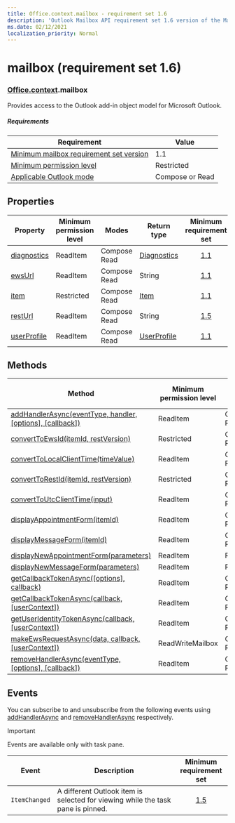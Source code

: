 ```yaml
---
title: Office.context.mailbox - requirement set 1.6
description: 'Outlook Mailbox API requirement set 1.6 version of the Mailbox object model.'
ms.date: 02/12/2021
localization_priority: Normal
---
```


# mailbox (requirement set 1.6)

### [Office](office.md)[.context](office.context.md).mailbox

Provides access to the Outlook add-in object model for Microsoft Outlook.

##### Requirements

|Requirement| Value|
|---|---|
|[Minimum mailbox requirement set version](../../requirement-sets/outlook-api-requirement-sets.md)| 1.1|
|[Minimum permission level](../../../outlook/understanding-outlook-add-in-permissions.md)| Restricted|
|[Applicable Outlook mode](../../../outlook/outlook-add-ins-overview.md#extension-points)| Compose or Read|

## Properties

| Property | Minimum<br>permission level | Modes | Return type | Minimum<br>requirement set |
|---|---|---|---|:---:|
| [diagnostics](/javascript/api/outlook/office.mailbox?view=outlook-js-1.6&preserve-view=true#diagnostics) | ReadItem | Compose<br>Read | [Diagnostics](/javascript/api/outlook/office.diagnostics?view=outlook-js-1.6&preserve-view=true) | [1.1](../requirement-set-1.1/outlook-requirement-set-1.1.md) |
| [ewsUrl](/javascript/api/outlook/office.mailbox?view=outlook-js-1.6&preserve-view=true#ewsurl) | ReadItem | Compose<br>Read | String | [1.1](../requirement-set-1.1/outlook-requirement-set-1.1.md) |
| [item](office.context.mailbox.item.md) | Restricted | Compose<br>Read | [Item](/javascript/api/outlook/office.item?view=outlook-js-1.6&preserve-view=true) | [1.1](../requirement-set-1.1/outlook-requirement-set-1.1.md) |
| [restUrl](/javascript/api/outlook/office.mailbox?view=outlook-js-1.6&preserve-view=true#resturl) | ReadItem | Compose<br>Read | String | [1.5](../requirement-set-1.5/outlook-requirement-set-1.5.md) |
| [userProfile](/javascript/api/outlook/office.mailbox?view=outlook-js-1.6&preserve-view=true#userprofile) | ReadItem | Compose<br>Read | [UserProfile](/javascript/api/outlook/office.userprofile?view=outlook-js-1.6&preserve-view=true) | [1.1](../requirement-set-1.1/outlook-requirement-set-1.1.md) |

## Methods

| Method | Minimum<br>permission level | Modes | Minimum<br>requirement set |
|---|---|---|:---:|
| [addHandlerAsync(eventType, handler, [options], [callback])](/javascript/api/outlook/office.mailbox?view=outlook-js-1.6&preserve-view=true#addhandlerasync-eventtype--handler--options--callback-) | ReadItem | Compose<br>Read | [1.5](../requirement-set-1.5/outlook-requirement-set-1.5.md) |
| [convertToEwsId(itemId, restVersion)](/javascript/api/outlook/office.mailbox?view=outlook-js-1.6&preserve-view=true#converttoewsid-itemid--restversion-) | Restricted | Compose<br>Read | [1.3](../requirement-set-1.3/outlook-requirement-set-1.3.md) |
| [convertToLocalClientTime(timeValue)](/javascript/api/outlook/office.mailbox?view=outlook-js-1.6&preserve-view=true#converttolocalclienttime-timevalue-) | ReadItem | Compose<br>Read | [1.1](../requirement-set-1.1/outlook-requirement-set-1.1.md) |
| [convertToRestId(itemId, restVersion)](/javascript/api/outlook/office.mailbox?view=outlook-js-1.6&preserve-view=true#converttorestid-itemid--restversion-) | Restricted | Compose<br>Read | [1.3](../requirement-set-1.3/outlook-requirement-set-1.3.md) |
| [convertToUtcClientTime(input)](/javascript/api/outlook/office.mailbox?view=outlook-js-1.6&preserve-view=true#converttoutcclienttime-input-) | ReadItem | Compose<br>Read | [1.1](../requirement-set-1.1/outlook-requirement-set-1.1.md) |
| [displayAppointmentForm(itemId)](/javascript/api/outlook/office.mailbox?view=outlook-js-1.6&preserve-view=true#displayappointmentform-itemid-) | ReadItem | Compose<br>Read | [1.1](../requirement-set-1.1/outlook-requirement-set-1.1.md) |
| [displayMessageForm(itemId)](/javascript/api/outlook/office.mailbox?view=outlook-js-1.6&preserve-view=true#displaymessageform-itemid-) | ReadItem | Compose<br>Read | [1.1](../requirement-set-1.1/outlook-requirement-set-1.1.md) |
| [displayNewAppointmentForm(parameters)](/javascript/api/outlook/office.mailbox?view=outlook-js-1.6&preserve-view=true#displaynewappointmentform-parameters-) | ReadItem | Read | [1.1](../requirement-set-1.1/outlook-requirement-set-1.1.md) |
| [displayNewMessageForm(parameters)](/javascript/api/outlook/office.mailbox?view=outlook-js-1.6&preserve-view=true#displaynewmessageform-parameters-) | ReadItem | Read | [1.6](../requirement-set-1.6/outlook-requirement-set-1.6.md) |
| [getCallbackTokenAsync([options], callback)](/javascript/api/outlook/office.mailbox?view=outlook-js-1.6&preserve-view=true#getcallbacktokenasync-options--callback-) | ReadItem | Compose<br>Read | [1.5](../requirement-set-1.5/outlook-requirement-set-1.5.md) |
| [getCallbackTokenAsync(callback, [userContext])](/javascript/api/outlook/office.mailbox?view=outlook-js-1.6&preserve-view=true#getcallbacktokenasync-callback--usercontext-) | ReadItem | Compose<br>Read | [1.3](../requirement-set-1.3/outlook-requirement-set-1.3.md)<br>[1.1](../requirement-set-1.1/outlook-requirement-set-1.1.md) |
| [getUserIdentityTokenAsync(callback, [userContext])](/javascript/api/outlook/office.mailbox?view=outlook-js-1.6&preserve-view=true#getuseridentitytokenasync-callback--usercontext-) | ReadItem | Compose<br>Read | [1.1](../requirement-set-1.1/outlook-requirement-set-1.1.md) |
| [makeEwsRequestAsync(data, callback, [userContext])](/javascript/api/outlook/office.mailbox?view=outlook-js-1.6&preserve-view=true#makeewsrequestasync-data--callback--usercontext-) | ReadWriteMailbox | Compose<br>Read | [1.1](../requirement-set-1.1/outlook-requirement-set-1.1.md) |
| [removeHandlerAsync(eventType, [options], [callback])](/javascript/api/outlook/office.mailbox?view=outlook-js-1.6&preserve-view=true#removehandlerasync-eventtype--options--callback-) | ReadItem | Compose<br>Read | [1.5](../requirement-set-1.5/outlook-requirement-set-1.5.md) |

## Events

You can subscribe to and unsubscribe from the following events using [addHandlerAsync](/javascript/api/outlook/office.mailbox?view=outlook-js-1.6&preserve-view=true#addhandlerasync-eventtype--handler--options--callback-) and [removeHandlerAsync](/javascript/api/outlook/office.mailbox?view=outlook-js-1.6&preserve-view=true#removehandlerasync-eventtype--options--callback-) respectively.

> [!IMPORTANT]
> Events are available only with task pane.

| Event | Description | Minimum<br>requirement set |
|---|---|:---:|
|`ItemChanged`| A different Outlook item is selected for viewing while the task pane is pinned. | [1.5](../requirement-set-1.5/outlook-requirement-set-1.5.md) |
